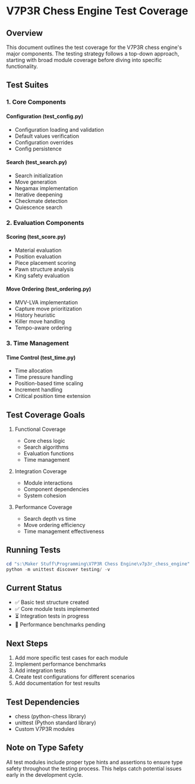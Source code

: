 # V7P3R Chess Engine Test Coverage

## Overview
This document outlines the test coverage for the V7P3R chess engine's major components. The testing strategy follows a top-down approach, starting with broad module coverage before diving into specific functionality.

## Test Suites

### 1. Core Components
#### Configuration (test_config.py)
- Configuration loading and validation
- Default values verification
- Configuration overrides
- Config persistence

#### Search (test_search.py)
- Search initialization
- Move generation
- Negamax implementation
- Iterative deepening
- Checkmate detection
- Quiescence search

### 2. Evaluation Components
#### Scoring (test_score.py)
- Material evaluation
- Position evaluation
- Piece placement scoring
- Pawn structure analysis
- King safety evaluation

#### Move Ordering (test_ordering.py)
- MVV-LVA implementation
- Capture move prioritization
- History heuristic
- Killer move handling
- Tempo-aware ordering

### 3. Time Management
#### Time Control (test_time.py)
- Time allocation
- Time pressure handling
- Position-based time scaling
- Increment handling
- Critical position time extension

## Test Coverage Goals
1. Functional Coverage
   - Core chess logic
   - Search algorithms
   - Evaluation functions
   - Time management

2. Integration Coverage
   - Module interactions
   - Component dependencies
   - System cohesion

3. Performance Coverage
   - Search depth vs time
   - Move ordering efficiency
   - Time management effectiveness

## Running Tests
```powershell
cd "s:\Maker Stuff\Programming\V7P3R Chess Engine\v7p3r_chess_engine"
python -m unittest discover testing/ -v
```

## Current Status
- ✅ Basic test structure created
- ✅ Core module tests implemented
- ⏳ Integration tests in progress
- 🔄 Performance benchmarks pending

## Next Steps
1. Add more specific test cases for each module
2. Implement performance benchmarks
3. Add integration tests
4. Create test configurations for different scenarios
5. Add documentation for test results

## Test Dependencies
- chess (python-chess library)
- unittest (Python standard library)
- Custom V7P3R modules

## Note on Type Safety
All test modules include proper type hints and assertions to ensure type safety throughout the testing process. This helps catch potential issues early in the development cycle.
